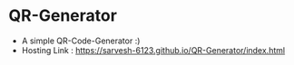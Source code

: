 # QR-Generator
- A simple QR-Code-Generator :) 
- Hosting Link : https://sarvesh-6123.github.io/QR-Generator/index.html
